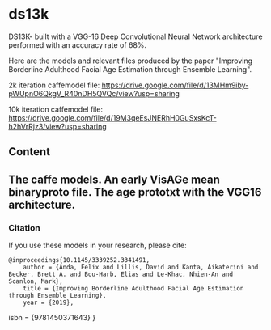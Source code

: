 # ds13k

DS13K- built with a VGG-16 Deep Convolutional Neural Network architecture performed with an accuracy rate of 68%.

Here are the models and relevant files produced by the paper "Improving Borderline Adulthood Facial Age Estimation through Ensemble Learning".

2k iteration caffemodel file: https://drive.google.com/file/d/13MHm9iby-pWUpnO6QkgV_R40nDH5QVQc/view?usp=sharing
 
10k iteration caffemodel file: https://drive.google.com/file/d/19M3qeEsJNERhH0GuSxsKcT-h2hVrRjz3/view?usp=sharing


Content
--------------------------------------------
The caffe models.
An early VisAGe mean binaryproto file.
The age prototxt with the VGG16 architecture.
---------------------------------------------

### Citation

If you use these models in your research, please cite:

	@inproceedings{10.1145/3339252.3341491,
		author = {Anda, Felix and Lillis, David and Kanta, Aikaterini and Becker, Brett A. and Bou-Harb, Elias and Le-Khac, Nhien-An and Scanlon, Mark},
		title = {Improving Borderline Adulthood Facial Age Estimation through Ensemble Learning},
		year = {2019},
  isbn = {9781450371643}
	}
